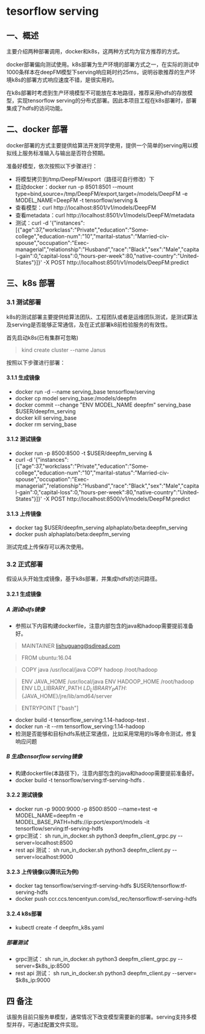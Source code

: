 # tesorflow serving

## 一、概述
主要介绍两种部署调用，docker和k8s，这两种方式均为官方推荐的方式。

docker部署偏向测试使用。k8s部署为生产环境的部署方式之一，在实际的测试中1000条样本在deepFM模型下serving响应耗时约25ms，说明谷歌推荐的生产环境k8s的部署方式响应速度不错，是很实用的。

在k8s部署时考虑到生产环境模型不可能放在本地路径，推荐采用hdfs的存放模型，实现tensorflow serving的分布式部署。因此本项目工程在k8s部署时，部署集成了hdfs的访问功能。

## 二、docker 部署
docker部署的方式主要提供给算法开发同学使用，提供一个简单的serving用以模拟线上服务标准输入与输出是否符合预期。

准备好模型，依次按照以下步骤进行：
- 将模型拷贝到/tmp/DeepFM/export（路径可自行修改）下
- 启动docker：docker run -p 8501:8501 --mount type=bind,source=/tmp/DeepFM/export,target=/models/DeepFM -e MODEL_NAME=DeepFM -t tensorflow/serving &
- 查看模型：curl http://localhost:8501/v1/models/DeepFM
- 查看metadata：curl http://localhost:8501/v1/models/DeepFM/metadata
- 测试：curl -d '{"instances": [{"age":37,"workclass":"Private","education":"Some-college","education-num":"10","marital-status":"Married-civ-spouse","occupation":"Exec-managerial","relationship":"Husband","race":"Black","sex":"Male","capital-gain":0,"capital-loss":0,"hours-per-week":80,"native-country":"United-States"}]}' -X POST http://localhost:8501/v1/models/DeepFM:predict
## 三、k8s 部署
### 3.1 测试部署
k8s的测试部署主要提供给算法团队、工程团队或者是运维团队测试，是测试算法及serving是否能够正常通信，及在正式部署k8前检验服务的有效性。

首先启动k8s(已有集群可忽略)
> kind create cluster --name Janus

按照以下步骤进行部署：
#### 3.1.1 生成镜像
- docker run -d --name serving_base tensorflow/serving
- docker cp model serving_base:/models/deepfm
- docker commit --change "ENV MODEL_NAME deepfm" serving_base $USER/deepfm_serving
- docker kill serving_base
- docker rm serving_base
#### 3.1.2 测试镜像
- docker run -p 8500:8500 -t $USER/deepfm_serving &
- curl -d '{"instances": [{"age":37,"workclass":"Private","education":"Some-college","education-num":"10","marital-status":"Married-civ-spouse","occupation":"Exec-managerial","relationship":"Husband","race":"Black","sex":"Male","capital-gain":0,"capital-loss":0,"hours-per-week":80,"native-country":"United-States"}]}' -X POST http://localhost:8500/v1/models/DeepFM:predict
#### 3.1.3 上传镜像
- docker tag $USER/deepfm_serving alphaplato/beta:deepfm_serving
- docker push alphaplato/beta:deepfm_serving

测试完成上传保存可以再次使用。

### 3.2 正式部署
假设从头开始生成镜像，基于k8s部署，并集成hdfs的访问路径。
#### 3.2.1 生成镜像
##### A 测试hdfs镜像
* 参照以下内容构建dockerfile，注意内部包含的java和hadoop需要提前准备好。

> MAINTAINER lishuguang@sdiread.com

> FROM ubuntu:16.04

> COPY java /usr/local/java
> COPY hadoop /root/hadoop

> ENV JAVA_HOME /usr/local/java
> ENV HADOOP_HOME /root/hadoop
> ENV LD_LIBRARY_PATH ${LD_LIBRARY_PATH}:${JAVA_HOME}/jre/lib/amd64/server

> ENTRYPOINT ["bash"]

* docker build -t tensorflow_serving:1.14-hadoop-test .
* docker run -it --rm tensorflow_serving:1.14-hadoop
* 检测是否能够和目标hdfs系统正常通信，比如采用常用的ls等命令测试，修复响应问题
##### B 生成tensorflow serving镜像

* 构建dockerfile(本路径下)，注意内部包含的java和hadoop需要提前准备好。
* docker build -t tensorflow/serving:tf-serving-hdfs .
#### 3.2.2 测试镜像
- docker run -p 9000:9000 -p 8500:8500 --name=test -e MODEL_NAME=deepfm -e MODEL_BASE_PATH=hdfs://$ip:$port/export/models -it tensorflow/serving:tf-serving-hdfs
- grpc测试： sh run_in_docker.sh python3 deepfm_client_grpc.py --server=localhost:8500
- rest api 测试： sh run_in_docker.sh python3 deepfm_client.py  --server=localhost:9000
#### 3.2.3 上传镜像(以腾讯云为例)
- docker tag tensorflow/serving:tf-serving-hdfs $USER/tensorflow:tf-serving-hdfs
- docker push ccr.ccs.tencentyun.com/sd_rec/tensorflow:tf-serving-hdfs
#### 3.2.4 k8s部署
- kubectl create -f deepfm_k8s.yaml
##### 部署测试
* grpc测试： sh run_in_docker.sh python3 deepfm_client_grpc.py --server=$k8s_ip:8500
* rest api 测试： sh run_in_docker.sh python3 deepfm_client.py  --server= $k8s_ip:9000

## 四 备注
该服务目前只服务单模型，通常情况下改变模型需要新的部署。serving支持多模型并存，可通过配置文件实现。
